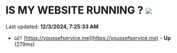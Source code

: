 # IS MY WEBSITE RUNNING ? [![](https://img.shields.io/static/v1?label=Sponsor&message=%E2%9D%A4&logo=GitHub&color=%23fe8e86)](https://github.com/sponsors/Youssef-Lehmam)

Last updated: **12/3/2024, 7:25:33 AM**

- `GET` [https://youssefservice.me](https://youssefservice.me) - **Up** (279ms)
